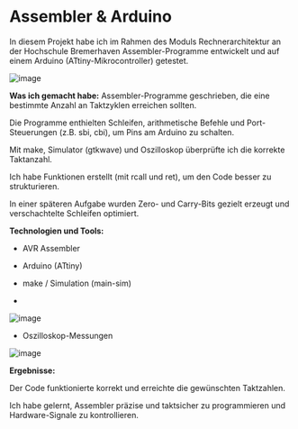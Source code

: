 # Assembler & Arduino

In diesem Projekt habe ich im Rahmen des Moduls Rechnerarchitektur an der Hochschule Bremerhaven Assembler-Programme entwickelt und auf einem Arduino (ATtiny-Mikrocontroller) getestet.

![image](https://github.com/user-attachments/assets/e4eb1454-2403-4f29-b48a-ad5bfcdd53e3)

**Was ich gemacht habe:**
Assembler-Programme geschrieben, die eine bestimmte Anzahl an Taktzyklen erreichen sollten.

Die Programme enthielten Schleifen, arithmetische Befehle und Port-Steuerungen (z.B. sbi, cbi), um Pins am Arduino zu schalten.

Mit make, Simulator (gtkwave) und Oszilloskop überprüfte ich die korrekte Taktanzahl.

Ich habe Funktionen erstellt (mit rcall und ret), um den Code besser zu strukturieren.

In einer späteren Aufgabe wurden Zero- und Carry-Bits gezielt erzeugt und verschachtelte Schleifen optimiert.

**Technologien und Tools:**

- AVR Assembler

- Arduino (ATtiny)

- make / Simulation (main-sim)
- 
![image](https://github.com/user-attachments/assets/064b101c-7834-4f97-8b76-53bebc746426)


- Oszilloskop-Messungen

![image](https://github.com/user-attachments/assets/3da362bf-d1ae-4737-b55d-e04e85908199)


**Ergebnisse:**

Der Code funktionierte korrekt und erreichte die gewünschten Taktzahlen.

Ich habe gelernt, Assembler präzise und taktsicher zu programmieren und Hardware-Signale zu kontrollieren.
